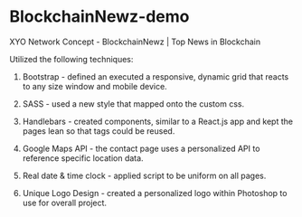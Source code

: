 # BlockchainNewz-demo
XYO Network Concept - BlockchainNewz | Top News in Blockchain


Utilized the following techniques:

1. Bootstrap - defined an executed a responsive, dynamic grid that reacts to any size window and mobile device.

2. SASS - used a new style that mapped onto the custom css.

3. Handlebars - created components, similar to a React.js app and kept the pages lean so that tags could be reused.

4. Google Maps API - the contact page uses a personalized API to reference specific location data.

5. Real date & time clock - applied script to be uniform on all pages.

6. Unique Logo Design - created a personalized logo within Photoshop to use for overall project.
